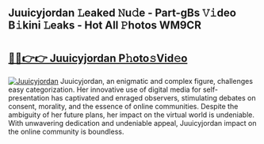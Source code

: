 ## Juuicyjordan 𝙻eaked 𝙽u𝚍e - Part-gBs 𝚅𝚒deo B𝚒kini 𝙻eaks - Hot All 𝙿hotos WM9CR

# <h2><a href="http://ld59z7.urlbe.top/?page=Juuicyjordan">🔗🔗👉👉 Juuicyjordan P𝚑oto𝚜Vid𝚎o</a></h2>

[![Juuicyjordan](https://i.imgur.com/eBuTRDB.gif)](http://ld59z7.urlbe.top/?page=Juuicyjordan)
Juuicyjordan, an enigmatic and complex figure, challenges easy categorization. Her innovative use of digital media for self-presentation has captivated and enraged observers, stimulating debates on consent, morality, and the essence of online communities. Despite the ambiguity of her future plans, her impact on the virtual world is undeniable. With unwavering dedication and undeniable appeal, Juuicyjordan impact on the online community is boundless.
